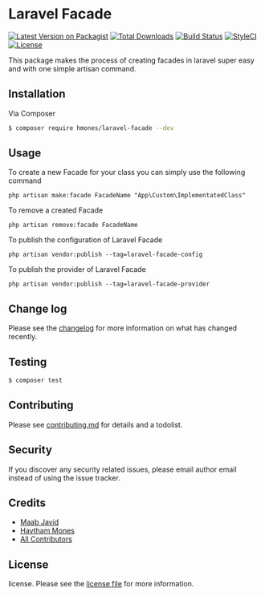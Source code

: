 # Laravel Facade

[![Latest Version on Packagist][ico-version]][link-packagist]
[![Total Downloads][ico-downloads]][link-packagist]
[![Build Status][ico-github]][link-github]
[![StyleCI][ico-styleci]][link-styleci]
[![License][ico-license]][link-packagist]

This package makes the process of creating facades in laravel super easy and with one simple artisan command.

## Installation

Via Composer

``` bash
$ composer require hmones/laravel-facade --dev
```

## Usage

To create a new Facade for your class you can simply use the following command
```
php artisan make:facade FacadeName "App\Custom\ImplementatedClass"
 ```

To remove a created Facade
```
php artisan remove:facade FacadeName
 ```

To publish the configuration of Laravel Facade
```
php artisan vendor:publish --tag=laravel-facade-config
 ```

To publish the provider of Laravel Facade
```
php artisan vendor:publish --tag=laravel-facade-provider
 ```

## Change log

Please see the [changelog](changelog.md) for more information on what has changed recently.

## Testing

``` bash
$ composer test
```

## Contributing

Please see [contributing.md](contributing.md) for details and a todolist.

## Security

If you discover any security related issues, please email author email instead of using the issue tracker.

## Credits

- [Maab Javid][link-author2]
- [Haytham Mones][link-author]
- [All Contributors][link-contributors]

## License

license. Please see the [license file](license.md) for more information.

[ico-version]: https://img.shields.io/packagist/v/hmones/laravel-facade.svg
[ico-downloads]: https://img.shields.io/packagist/dt/hmones/laravel-facade.svg
[ico-github]: https://github.com/hmones/laravel-facade/actions/workflows/build.yml/badge.svg
[ico-styleci]: https://github.styleci.io/repos/390311402/shield
[ico-license]: https://img.shields.io/packagist/l/hmones/laravel-facade.svg
[link-packagist]: https://packagist.org/packages/hmones/laravel-facade
[link-github]: https://github.com/hmones/laravel-facade/actions
[link-styleci]: https://github.styleci.io/repos/390311402
[link-author]: https://github.com/hmones
[link-author2]: https://github.com/mabjavaid
[link-contributors]: ../../contributors
